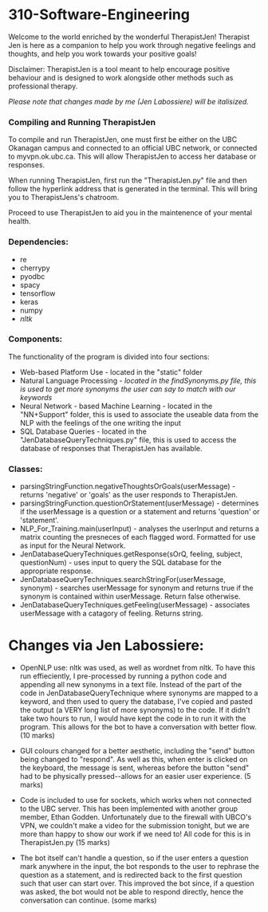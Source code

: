 # 310-Software-Engineering
Welcome to the world enriched by the wonderful TherapistJen!
Therapist Jen is here as a companion to help you work through negative feelings and thoughts, and help you work towards your positive goals!

Disclaimer: TherapistJen is a tool meant to help encourage positive behaviour and is designed to work alongside other methods such as professional therapy.

*Please note that changes made by me (Jen Labossiere) will be italisized.*


### Compiling and Running TherapistJen
To compile and run TherapistJen, one must first be either on the UBC Okanagan campus and connected to an official UBC network, or connected to myvpn.ok.ubc.ca. This will allow TherapistJen to access her database or responses. 

When running TherapistJen, first run the "TherapistJen.py" file and then follow the hyperlink address that is generated in the terminal. This will bring you to TherapistJens's chatroom.

Proceed to use TherapistJen to aid you in the maintenence of your mental health.


### Dependencies:
- re 
- cherrypy 
- pyodbc 
- spacy 
- tensorflow 
- keras 
- numpy
- *nltk*


### Components:
The functionality of the program is divided into four sections:
- Web-based Platform Use - located in the "static" folder
- Natural Language Processing - *located in the findSynonyms.py file, this is used to get more synonyms the user can say to match with our keywords*
- Neural Network - based Machine Learning - located in the "NN+Support" folder, this is used to associate the useable data from the NLP with the feelings of the one writing the input
- SQL Database Queries - located in the "JenDatabaseQueryTechniques.py" file, this is used to access the database of responses that TherapistJen has available.


### Classes:
- parsingStringFunction.negativeThoughtsOrGoals(userMessage) - returns 'negative' or 'goals' as the user responds to TherapistJen.
- parsingStringFunction.questionOrStatement(userMessage) - determines if the userMessage is a question or a statement and returns 'question' or 'statement'.
- NLP_For_Training.main(userInput) - analyses the userInput and returns a matrix counting the presneces of each flagged word. Formatted for use as input for the Neural Network.
- JenDatabaseQueryTechniques.getResponse(sOrQ, feeling, subject, questionNum) - uses input to query the SQL database for the appropriate response.
- JenDatabaseQueryTechniques.searchStringFor(userMessage, synonym) - searches userMessage for synonym and returns true if the synonym is contained within userMessage. Return false otherwise.
- JenDatabaseQueryTechniques.getFeeling(userMessage) - associates userMessage with a catagory of feeling. Returns string.

# Changes via Jen Labossiere: 

- OpenNLP use: nltk was used, as well as wordnet from nltk. To have this run effieciently, I pre-processed by running a python code and appending all new synonyms in a text file. Instead of the part of the code in JenDatabaseQueryTechnique where synonyms are mapped to a keyword, and then used to query the database, I've copied and pasted the output (a VERY long list of more synonyms) to the code. If it didn't take two hours to run, I would have kept the code in to run it with the program. This allows for the bot to have a conversation with better flow. (10 marks)

- GUI colours changed for a better aesthetic, including the "send" button being changed to "respond". As well as this, when enter is clicked on the keyboard, the message is sent, whereas before the button "send" had to be physically pressed--allows for an easier user experience. (5 marks)

- Code is included to use for sockets, which works when not connected to the UBC server. This has been implemented with another group member, Ethan Godden. Unfortunately due to the firewall with UBCO's VPN, we couldn't make a video for the submission tonight, but we are more than happy to show our work if we need to! All code for this is in TherapistJen.py (15 marks)

- The bot itself can't handle a question, so if the user enters a question mark anywhere in the input, the bot responds to the user to rephrase the question as a statement, and is redirected back to the first question such that user can start over. This improved the bot since, if a question was asked, the bot would not be able to respond directly, hence the conversation can continue. (some marks)